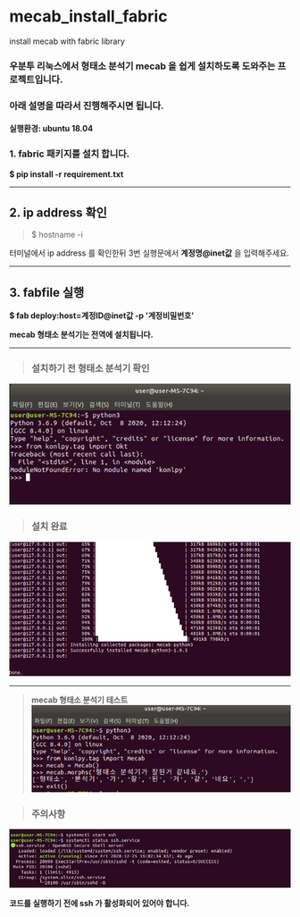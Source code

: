 # mecab_install_fabric
install mecab with fabric library

### 우분투 리눅스에서 형태소 분석기 mecab 을 쉽게 설치하도록 도와주는 프로젝트입니다.
### 아래 설명을 따라서 진행해주시면 됩니다.
#### **실행환경: ubuntu 18.04**

### 1. fabric 패키지를 설치 합니다.

**$ pip install -r requirement.txt** 

___  

## 2. ip address 확인 

> $ hostname -i

터미널에서 ip address 를 확인한뒤 3번 실행문에서 **계정명@inet값** 을 입력해주세요.

___  

## 3. fabfile 실행

**$ fab deploy:host=계정ID@inet값 -p '계정비밀번호'**

**mecab 형태소 분석기는 전역에 설치됩니다.**

___  

> ### **설치하기 전 형태소 분석기 확인**   

![설치하기 전](https://github.com/JangDaehyuk/mecab_install_fabric/blob/main/image/mecab_0_before_install.png)



> ### **설치 완료**    
![설치 완료](https://github.com/JangDaehyuk/mecab_install_fabric/blob/main/image/mecab_installed.png)

___  

>**mecab 형태소 분석기 테스트**    
![mecab 테스트](https://github.com/JangDaehyuk/mecab_install_fabric/blob/main/image/install_test_1.png)

> ### **주의사항**   
![ssh_동작_active](https://github.com/JangDaehyuk/mecab_install_fabric/blob/main/image/ssh_%EC%9E%91%EB%8F%99%ED%99%95%EC%9D%B8_2.jpg)

**코드를 실행하기 전에 ssh 가 활성화되어 있어야 합니다.** 

